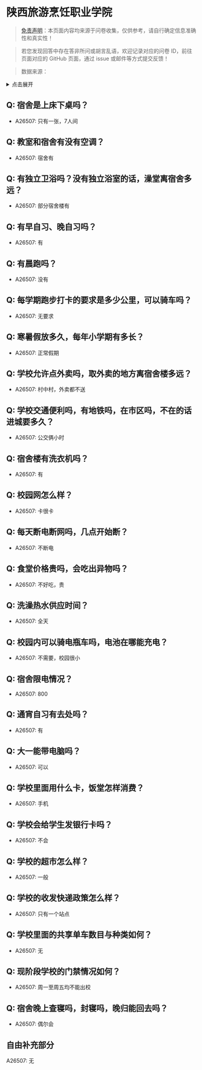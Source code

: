 # 陕西旅游烹饪职业学院

> [免责声明](https://colleges.chat/#_3)：本页面内容均来源于问卷收集，仅供参考，请自行确定信息准确性和真实性！

> 若您发现回答中存在答非所问或胡言乱语，欢迎记录对应的问卷 ID，前往页面对应的 GitHub 页面，通过 issue 或邮件等方式提交反馈！

> 数据来源：

<details><summary>点击展开</summary>
<ul>
<li>A26507: 匿名 (2024 年 08 月)</li>
</ul>
</details>

## Q: 宿舍是上床下桌吗？

- A26507: 只有一张，7人间

## Q: 教室和宿舍有没有空调？

- A26507: 宿舍有

## Q: 有独立卫浴吗？没有独立浴室的话，澡堂离宿舍多远？

- A26507: 部分宿舍楼有

## Q: 有早自习、晚自习吗？

- A26507: 有

## Q: 有晨跑吗？

- A26507: 没有

## Q: 每学期跑步打卡的要求是多少公里，可以骑车吗？

- A26507: 无要求

## Q: 寒暑假放多久，每年小学期有多长？

- A26507: 正常假期

## Q: 学校允许点外卖吗，取外卖的地方离宿舍楼多远？

- A26507: 村中村，外卖都不送

## Q: 学校交通便利吗，有地铁吗，在市区吗，不在的话进城要多久？

- A26507: 公交俩小时

## Q: 宿舍楼有洗衣机吗？

- A26507: 有

## Q: 校园网怎么样？

- A26507: 卡很卡

## Q: 每天断电断网吗，几点开始断？

- A26507: 不断电

## Q: 食堂价格贵吗，会吃出异物吗？

- A26507: 不好吃，贵

## Q: 洗澡热水供应时间？

- A26507: 全天

## Q: 校园内可以骑电瓶车吗，电池在哪能充电？

- A26507: 不需要，校园很小

## Q: 宿舍限电情况？

- A26507: 800

## Q: 通宵自习有去处吗？

- A26507: 有

## Q: 大一能带电脑吗？

- A26507: 可以

## Q: 学校里面用什么卡，饭堂怎样消费？

- A26507: 手机

## Q: 学校会给学生发银行卡吗？

- A26507: 不会

## Q: 学校的超市怎么样？

- A26507: 一般

## Q: 学校的收发快递政策怎么样？

- A26507: 只有一个站点

## Q: 学校里面的共享单车数目与种类如何？

- A26507: 无

## Q: 现阶段学校的门禁情况如何？

- A26507: 周一至周五均不能出校

## Q: 宿舍晚上查寝吗，封寝吗，晚归能回去吗？

- A26507: 偶尔会

## 自由补充部分

A26507: 无
